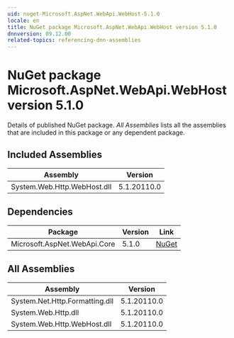 ```yaml
---
uid: nuget-Microsoft.AspNet.WebApi.WebHost-5.1.0
locale: en
title: NuGet package Microsoft.AspNet.WebApi.WebHost version 5.1.0
dnnversion: 09.12.00
related-topics: referencing-dnn-assemblies
---
```


# NuGet package Microsoft.AspNet.WebApi.WebHost version 5.1.0
Details of published NuGet package.
*All Assemblies* lists all the assemblies that are included in this package or any dependent package.

## Included Assemblies

|Assembly|Version|
|---|---|
|System.Web.Http.WebHost.dll|5.1.20110.0|

## Dependencies

|Package|Version|Link|
|---|---|---|
|Microsoft.AspNet.WebApi.Core|5.1.0|[NuGet](https://www.nuget.org/packages/Microsoft.AspNet.WebApi.Core/5.1.0)|

## All Assemblies

|Assembly|Version|
|---|---|
|System.Net.Http.Formatting.dll|5.1.20110.0|
|System.Web.Http.dll|5.1.20110.0|
|System.Web.Http.WebHost.dll|5.1.20110.0|

